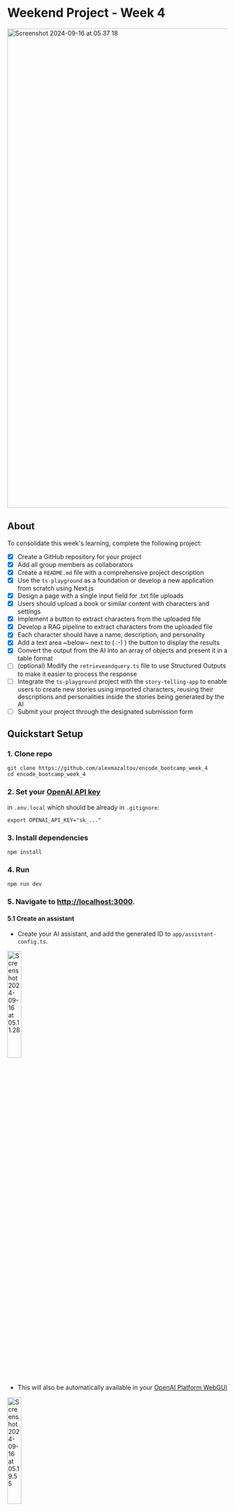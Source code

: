 # Weekend Project - Week 4


<img width="1096" alt="Screenshot 2024-09-16 at 05 37 18" src="_images/Screenshot 2024-09-16 at 05.37.18.png">




## About
To consolidate this week's learning, complete the following project:

- [x] Create a GitHub repository for your project
- [x] Add all group members as collaborators
- [x] Create a `README.md` file with a comprehensive project description
- [x] Use the `ts-playground` as a foundation or develop a new application from scratch using Next.js
- [x] Design a page with a single input field for .txt file uploads
- [x] Users should upload a book or similar content with characters and settings
- [x] Implement a button to extract characters from the uploaded file
- [x] Develop a RAG pipeline to extract characters from the uploaded file
- [x] Each character should have a name, description, and personality
- [x] Add a text area ~below~ next to ( :-) ) the button to display the results
- [x] Convert the output from the AI into an array of objects and present it in a table format
- [ ] (optional) Modify the `retrieveandquery.ts` file to use Structured Outputs to make it easier to process the response
- [ ] Integrate the `ts-playground` project with the `story-telling-app` to enable users to create new stories using imported characters, reusing their descriptions and personalities inside the stories being generated by the AI
- [ ] Submit your project through the designated submission form

## Quickstart Setup

### 1. Clone repo

```shell
git clone https://github.com/alexmazaltov/encode_bootcamp_week_4
cd encode_bootcamp_week_4
```

### 2. Set your [OpenAI API key](https://platform.openai.com/api-keys)

in `.env.local` which should be already in `.gitignore`:

```shell
export OPENAI_API_KEY="sk_..."
```


### 3. Install dependencies

```shell
npm install
```

### 4. Run

```shell
npm run dev
```

### 5. Navigate to [http://localhost:3000](http://localhost:3000).

#### 5.1 Create an assistant

- Create your AI assistant, and add the generated ID to `app/assistant-config.ts`.

<img width="25%" alt="Screenshot 2024-09-16 at 05.11.28" src="_images/Screenshot 2024-09-16 at 05.11.28.png">

- This will also be automatically available in your [OpenAI Platform WebGUI](https://platform.openai.com/playground/assistants)

<img width="25%" alt="Screenshot 2024-09-16 at 05.19.55" src="_images/Screenshot 2024-09-16 at 05.19.55.png">


#### 5.2 Click next at the Welcome screen

<img width="75%" alt="Screenshot 2024-09-16 at 05.14.20" src="_images/Screenshot 2024-09-16 at 05.14.20.png">

#### 5.3 Main Screen
- here you can click the upload button and upload a file
- a sample is provided in this repo `A Study in Scarlet.txt` by Arthur Conan Doyle

<img width="75%" alt="Screenshot 2024-09-16 at 05.14.59" src="_images/Screenshot 2024-09-16 at 05.14.59.png">

#### 5.4 Extract Characters
- after the uploaded file has been processed (and the embedings added to the vector store)
- you can click the extract button to will extract the main characters profiles from the story

<img width="75%" alt="Screenshot 2024-09-16 at 05.16.35" src="_images/Screenshot 2024-09-16 at 05.16.35.png">

#### 5.4 Generate Characters Table
- this can take a while, if you click the Extract button you might get an error - be patient
- when the processing is complete you will see a table with Story Characters
- a Description and Personality profile will be filled based on the RAG pipeline results

<img width="75%" alt="Screenshot 2024-09-16 at 05.21.19" src="_images/Screenshot 2024-09-16 at 05.21.19.png">

## Contributors
This homework has been done by the following members of **GROUP 9**:

* [Luis José Sánchez](https://github.com/LuisJoseSanchez)
* [Oleksii Bondarenko](https://github.com/alexmazaltov)
* [Razvan Ionescu](https://github.com/ionescu77)
* [Amr Fayez](https://github.com/amrfayez)
* [Akash Pathak](https://github.com/akkikumar72)
* [Ahmed Yassin](https://github.com/AYassin01)
* [Maria Kachalova](https://github.com/MaryFox)
...

---
original notes:
---

## Deployment

You can deploy this project to Vercel or any other platform that supports Next.js.

[![Deploy with Vercel](https://vercel.com/button)](https://vercel.com/new/clone?repository-url=https%3A%2F%2Fgithub.com%2Fopenai%2Fopenai-assistants-quickstart&env=OPENAI_API_KEY,OPENAI_ASSISTANT_ID&envDescription=API%20Keys%20and%20Instructions&envLink=https%3A%2F%2Fgithub.com%2Fopenai%2Fopenai-assistants-quickstart%2Fblob%2Fmain%2F.env.example)

## Overview

This project is intended to serve as a template for using the Assistants API in Next.js with [streaming](https://platform.openai.com/docs/assistants/overview/step-4-create-a-run), tool use ([code interpreter](https://platform.openai.com/docs/assistants/tools/code-interpreter) and [file search](https://platform.openai.com/docs/assistants/tools/file-search)), and [function calling](https://platform.openai.com/docs/assistants/tools/function-calling). While there are multiple pages to demonstrate each of these capabilities, they all use the same underlying assistant with all capabilities enabled.

The main logic for chat will be found in the `Chat` component in `app/components/chat.tsx`, and the handlers starting with `api/assistants/threads` (found in `api/assistants/threads/...`). Feel free to start your own project and copy some of this logic in! The `Chat` component itself can be copied and used directly, provided you copy the styling from `app/components/chat.module.css` as well.

### Pages

- Basic Chat Example: [http://localhost:3000/examples/basic-chat](http://localhost:3000/examples/basic-chat)
- Function Calling Example: [http://localhost:3000/examples/function-calling](http://localhost:3000/examples/function-calling)
- File Search Example: [http://localhost:3000/examples/file-search](http://localhost:3000/examples/file-search)
- Full-featured Example: [http://localhost:3000/examples/all](http://localhost:3000/examples/all)

### Main Components

- `app/components/chat.tsx` - handles chat rendering, [streaming](https://platform.openai.com/docs/assistants/overview?context=with-streaming), and [function call](https://platform.openai.com/docs/assistants/tools/function-calling/quickstart?context=streaming&lang=node.js) forwarding
- `app/components/file-viewer.tsx` - handles uploading, fetching, and deleting files for [file search](https://platform.openai.com/docs/assistants/tools/file-search)

### Endpoints

- `api/assistants` - `POST`: create assistant (only used at startup)
- `api/assistants/threads` - `POST`: create new thread
- `api/assistants/threads/[threadId]/messages` - `POST`: send message to assistant
- `api/assistants/threads/[threadId]/actions` - `POST`: inform assistant of the result of a function it decided to call
- `api/assistants/files` - `GET`/`POST`/`DELETE`: fetch, upload, and delete assistant files for file search

## Feedback

Let us know if you have any thoughts, questions, or feedback in [this form](https://docs.google.com/forms/d/e/1FAIpQLScn_RSBryMXCZjCyWV4_ebctksVvQYWkrq90iN21l1HLv3kPg/viewform?usp=sf_link)!
